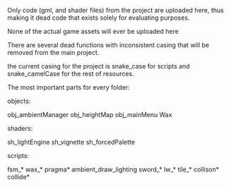 Only code (gml, and shader files) from the project are uploaded here, thus making it dead code that exists solely for evaluating purposes.
 
None of the actual game assets will ever be uploaded here

There are several dead functions with inconsistent casing that will be removed from the main project.

the current casing for the project is snake_case for scripts and snake_camelCase for the rest of resources.

The most important parts for every folder:

  objects:

  obj_ambientManager
  obj_heightMap
  obj_mainMenu
  Wax

  shaders:

  sh_lightEngine
  sh_vignette
  sh_forcedPalette

  scripts:

  fsm_*
  wax_*
  pragma*
  ambient_draw_lighting
  sword_*
  lw_*
  tile_*
  collison*
  collide*
  